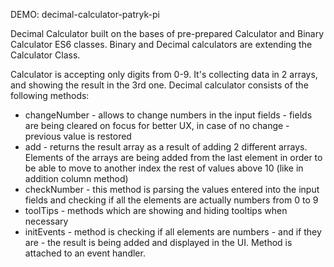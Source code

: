DEMO: decimal-calculator-patryk-pi

Decimal Calculator built on the bases of pre-prepared Calculator and Binary Calculator ES6 classes. Binary and Decimal calculators are extending the Calculator Class.

Calculator is accepting only digits from 0-9. It's collecting data in 2 arrays, and showing the result in the 3rd one. 
Decimal calculator consists of the following methods:
 - changeNumber - allows to change numbers in the input fields - fields are being cleared on focus for better UX, in case of no change - previous value is restored
 - add - returns the result array as a result of adding 2 different arrays. Elements of the arrays are being added from the last element in order to be able to move to another index the rest of values above 10 (like in addition column method)
 - checkNumber - this method is parsing the values entered into the input fields and checking if all the elements are actually numbers from 0 to 9
 - toolTips - methods which are showing and hiding tooltips when necessary
 - initEvents - method is checking if all elements are numbers - and if they are - the result is being added and displayed in the UI. Method is attached to an event handler.

